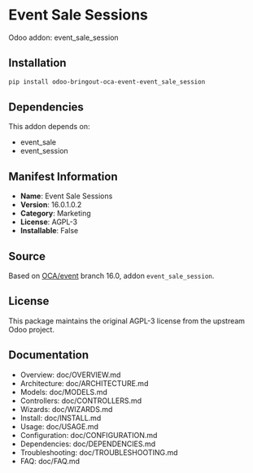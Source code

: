 # Event Sale Sessions

Odoo addon: event_sale_session

## Installation

```bash
pip install odoo-bringout-oca-event-event_sale_session
```

## Dependencies

This addon depends on:
- event_sale
- event_session

## Manifest Information

- **Name**: Event Sale Sessions
- **Version**: 16.0.1.0.2
- **Category**: Marketing
- **License**: AGPL-3
- **Installable**: False

## Source

Based on [OCA/event](https://github.com/OCA/event) branch 16.0, addon `event_sale_session`.

## License

This package maintains the original AGPL-3 license from the upstream Odoo project.

## Documentation

- Overview: doc/OVERVIEW.md
- Architecture: doc/ARCHITECTURE.md
- Models: doc/MODELS.md
- Controllers: doc/CONTROLLERS.md
- Wizards: doc/WIZARDS.md
- Install: doc/INSTALL.md
- Usage: doc/USAGE.md
- Configuration: doc/CONFIGURATION.md
- Dependencies: doc/DEPENDENCIES.md
- Troubleshooting: doc/TROUBLESHOOTING.md
- FAQ: doc/FAQ.md
